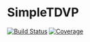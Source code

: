 # SimpleTDVP

[![Build Status](https://github.com/CodingThrust/SimpleTDVP.jl/actions/workflows/CI.yml/badge.svg?branch=main)](https://github.com/CodingThrust/SimpleTDVP.jl/actions/workflows/CI.yml?query=branch%3Amain)
[![Coverage](https://codecov.io/gh/CodingThrust/SimpleTDVP.jl/branch/main/graph/badge.svg)](https://codecov.io/gh/CodingThrust/SimpleTDVP.jl)

